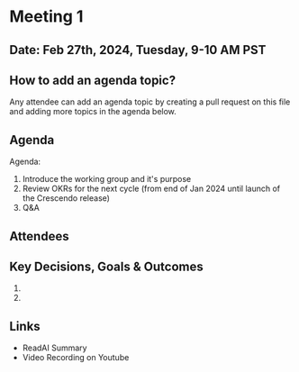 # Meeting 1

## Date: Feb 27th, 2024, Tuesday, 9-10 AM PST

## How to add an agenda topic?
Any attendee can add an agenda topic by creating a pull request on this file and adding more topics in the agenda below.

## Agenda

Agenda:
1. Introduce the working group and it's purpose
2. Review OKRs for the next cycle (from end of Jan 2024 until launch of the Crescendo release)
3. Q&A

## Attendees


## Key Decisions, Goals & Outcomes

1.
2.

## Links
- ReadAI Summary
- Video Recording on Youtube
